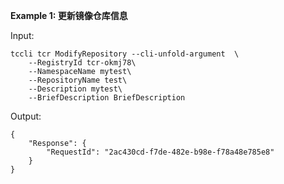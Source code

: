 **Example 1: 更新镜像仓库信息**



Input: 

```
tccli tcr ModifyRepository --cli-unfold-argument  \
    --RegistryId tcr-okmj78\
    --NamespaceName mytest\
    --RepositoryName test\
    --Description mytest\
    --BriefDescription BriefDescription
```

Output: 
```
{
    "Response": {
        "RequestId": "2ac430cd-f7de-482e-b98e-f78a48e785e8"
    }
}
```

